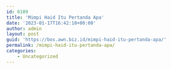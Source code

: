 ```yaml
---
id: 6109
title: 'Mimpi Haid Itu Pertanda Apa'
date: '2023-01-17T16:42:10+00:00'
author: admin
layout: post
guid: 'https://bos.awn.biz.id/mimpi-haid-itu-pertanda-apa/'
permalink: /mimpi-haid-itu-pertanda-apa/
categories:
    - Uncategorized
---
```


